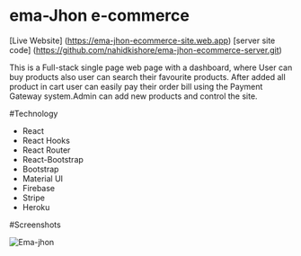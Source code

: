 # ema-Jhon e-commerce 

[Live Website] (https://ema-jhon-ecommerce-site.web.app) [server site code] (https://github.com/nahidkishore/ema-jhon-ecommerce-server.git)

This is a Full-stack single page web page with a dashboard, where User can buy products also user can search their favourite products. After added all product in cart user can easily pay their order bill using the Payment Gateway system.Admin can add new products and control the site.

#Technology

* React
* React Hooks
* React Router
* React-Bootstrap
* Bootstrap
* Material UI
* Firebase
* Stripe
* Heroku

#Screenshots

![Ema-jhon](https://user-images.githubusercontent.com/39863835/99008150-d0d2b700-256f-11eb-858a-aae12167b974.jpg)

